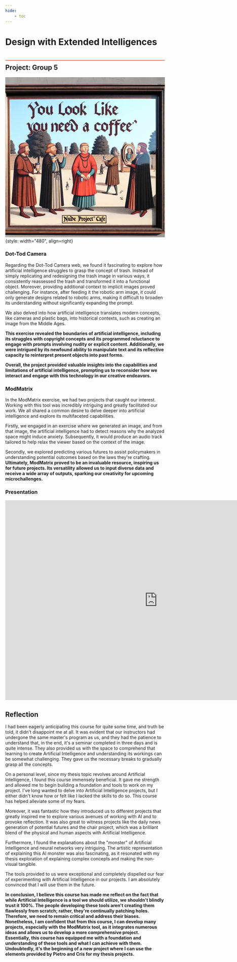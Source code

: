 ```yaml
---
hide:
    - toc
---
```


# Design with Extended Intelligences
<div style="height:2px; background-color: #E17858; margin-top: 40px; margin-bottom: -20px;"></div>

## Project: Group 5

![](../../images\term2\Extended\c4f23bfe-6a04-40db-bc76-b0abb7d20c78.jpg){style: width="480", align=right}
### Dot-Tod Camera
Regarding the Dot-Tod Camera web, we found it fascinating to explore how artificial intelligence struggles to grasp the concept of trash. Instead of simply replicating and redesigning the trash image in various ways, it consistently reassessed the trash and transformed it into a functional object. Moreover, providing additional context to implicit images proved challenging. For instance, after feeding it the robotic arm image, it could only generate designs related to robotic arms, making it difficult to broaden its understanding without significantly expanding the prompt.

We also delved into how artificial intelligence translates modern concepts, like cameras and plastic bags, into historical contexts, such as creating an image from the Middle Ages.

**This exercise revealed the boundaries of artificial intelligence, including its struggles with copyright concepts and its programmed reluctance to engage with prompts involving nudity or explicit content. Additionally, we were intrigued by its newfound ability to manipulate text and its reflective capacity to reinterpret present objects into past forms.**

**Overall, the project provided valuable insights into the capabilities and limitations of artificial intelligence, prompting us to reconsider how we interact and engage with this technology in our creative endeavors.**

### ModMatrix
In the ModMatrix exercise, we had two projects that caught our interest. Working with this tool was incredibly intriguing and greatly facilitated our work. We all shared a common desire to delve deeper into artificial intelligence and explore its multifaceted capabilities. 

Firstly, we engaged in an exercise where we generated an image, and from that image, the artificial intelligence had to detect reasons why the analyzed space might induce anxiety. Subsequently, it would produce an audio track tailored to help relax the viewer based on the context of the image.

Secondly, we explored predicting various futures to assist policymakers in understanding potential outcomes based on the laws they're crafting. **Ultimately, ModMatrix proved to be an invaluable resource, inspiring us for future projects. Its versatility allowed us to input diverse data and receive a wide array of outputs, sparking our creativity for upcoming microchallenges.**

### Presentation
<iframe src="https://docs.google.com/presentation/d/e/2PACX-1vTGLIS8vKvbj_T2xZObPBd-doUXChFSSf233dfZxC36iLFYuVIHmLY73h5h5Ruo6-SvVwyKgC5U3b7K/embed?start=false&loop=true&delayms=5000" frameborder="0" width="960" height="629" allowfullscreen="true" mozallowfullscreen="true" webkitallowfullscreen="true"></iframe>

## Reflection

I had been eagerly anticipating this course for quite some time, and truth be told, it didn't disappoint me at all. It was evident that our instructors had undergone the same master's program as us, and they had the patience to understand that, in the end, it's a seminar completed in three days and is quite intense. They also provided us with the space to comprehend that learning to create Artificial Intelligence and understanding its workings can be somewhat challenging. They gave us the necessary breaks to gradually grasp all the concepts.

On a personal level, since my thesis topic revolves around Artificial Intelligence, I found this course immensely beneficial. It gave me strength and allowed me to begin building a foundation and tools to work on my project. I've long wanted to delve into Artificial Intelligence projects, but I either didn't know how or felt like I lacked the skills to do so. This course has helped alleviate some of my fears.

Moreover, it was fantastic how they introduced us to different projects that greatly inspired me to explore various avenues of working with AI and to provoke reflection. It was also great to witness projects like the daily news generation of potential futures and the chair project, which was a brilliant blend of the physical and human aspects with Artificial Intelligence.

Furthermore, I found the explanations about the "monster" of Artificial Intelligence and neural networks very intriguing. The artistic representation of explaining this AI monster was also fascinating, as it resonated with my thesis exploration of explaining complex concepts and making the non-visual tangible.

The tools provided to us were exceptional and completely dispelled our fear of experimenting with Artificial Intelligence in our projects. I am absolutely convinced that I will use them in the future. 

**In conclusion, I believe this course has made me reflect on the fact that while Artificial Intelligence is a tool we should utilize, we shouldn't blindly trust it 100%. The people developing these tools aren't creating them flawlessly from scratch; rather, they're continually patching holes. Therefore, we need to remain critical and address their biases. Nonetheless, I am confident that from this course, I can develop many projects, especially with the ModMatrix tool, as it integrates numerous ideas and allows us to develop a more comprehensive project. Essentially, this course has equipped me with a foundation and understanding of these tools and what I can achieve with them. Undoubtedly, it's the beginning of a new project where I can use the elements provided by Pietro and Cris for my thesis projects.**

